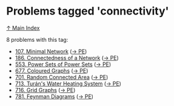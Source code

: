 # Problems tagged 'connectivity'

[↑ Main Index](../README.md)

8 problems with this tag:

- [107. Minimal Network](../problems/107.md) ([→ PE](https://projecteuler.net/problem=107))
- [186. Connectedness of a Network](../problems/186.md) ([→ PE](https://projecteuler.net/problem=186))
- [553. Power Sets of Power Sets](../problems/553.md) ([→ PE](https://projecteuler.net/problem=553))
- [677. Coloured Graphs](../problems/677.md) ([→ PE](https://projecteuler.net/problem=677))
- [701. Random Connected Area](../problems/701.md) ([→ PE](https://projecteuler.net/problem=701))
- [713. Turán's Water Heating System](../problems/713.md) ([→ PE](https://projecteuler.net/problem=713))
- [716. Grid Graphs](../problems/716.md) ([→ PE](https://projecteuler.net/problem=716))
- [781. Feynman Diagrams](../problems/781.md) ([→ PE](https://projecteuler.net/problem=781))
